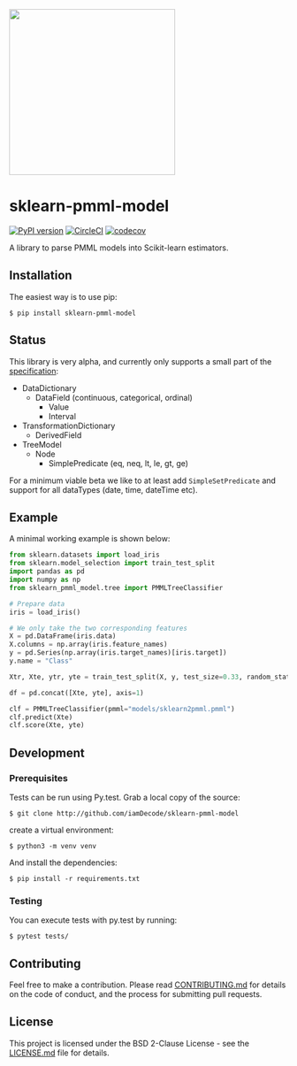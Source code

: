 <img src="https://user-images.githubusercontent.com/1223300/41346080-c2c910a0-6f05-11e8-89e9-71a72bb9543f.png" width="300">

# sklearn-pmml-model

[![PyPI version](https://badge.fury.io/py/sklearn-pmml-model.svg)](https://badge.fury.io/py/sklearn-pmml-model)
[![CircleCI](https://circleci.com/gh/iamDecode/sklearn-pmml-model.svg?style=shield)](https://circleci.com/gh/iamDecode/sklearn-pmml-model)
[![codecov](https://codecov.io/gh/iamDecode/sklearn-pmml-model/branch/master/graph/badge.svg?token=CGbbgziGwn)](https://codecov.io/gh/iamDecode/sklearn-pmml-model)

A library to parse PMML models into Scikit-learn estimators.

## Installation

The easiest way is to use pip:

```
$ pip install sklearn-pmml-model
```

## Status
This library is very alpha, and currently only supports a small part of the [specification](http://dmg.org/pmml/v4-3/GeneralStructure.html):
- DataDictionary
  - DataField (continuous, categorical, ordinal)
    - Value
    - Interval
- TransformationDictionary
  - DerivedField
- TreeModel
  - Node
    - SimplePredicate (eq, neq, lt, le, gt, ge)
    
For a minimum viable beta we like to at least add `SimpleSetPredicate` and support for all dataTypes (date, time, dateTime etc).

## Example
A minimal working example is shown below:

```python
from sklearn.datasets import load_iris
from sklearn.model_selection import train_test_split
import pandas as pd
import numpy as np
from sklearn_pmml_model.tree import PMMLTreeClassifier

# Prepare data
iris = load_iris()

# We only take the two corresponding features
X = pd.DataFrame(iris.data)
X.columns = np.array(iris.feature_names)
y = pd.Series(np.array(iris.target_names)[iris.target])
y.name = "Class"

Xtr, Xte, ytr, yte = train_test_split(X, y, test_size=0.33, random_state=123)

df = pd.concat([Xte, yte], axis=1)

clf = PMMLTreeClassifier(pmml="models/sklearn2pmml.pmml")
clf.predict(Xte)
clf.score(Xte, yte)
```

## Development

### Prerequisites

Tests can be run using Py.test. Grab a local copy of the source:

```
$ git clone http://github.com/iamDecode/sklearn-pmml-model
```

create a virtual environment:
```
$ python3 -m venv venv
```

And install the dependencies:

```
$ pip install -r requirements.txt
```

### Testing

You can execute tests with py.test by running:
```
$ pytest tests/
```

## Contributing

Feel free to make a contribution. Please read [CONTRIBUTING.md](CONTRIBUTING.md) for details on the code of conduct, and the process for submitting pull requests.

## License

This project is licensed under the BSD 2-Clause License - see the [LICENSE.md](LICENSE.md) file for details.
